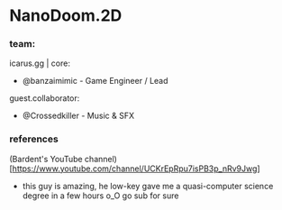# NanoDoom.2D

### team:

icarus.gg | core: 
- @banzaimimic - Game Engineer / Lead

guest.collaborator:
- @Crossedkiller - Music & SFX

### references
(Bardent's YouTube channel)[https://www.youtube.com/channel/UCKrEpRpu7isPB3p_nRv9Jwg]
- this guy is amazing, he low-key gave me a quasi-computer science degree in a few hours o_O go sub for sure